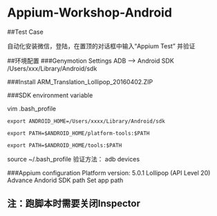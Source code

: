 # Appium-Workshop-Android
##Test Case

自动化安装微信，登陆，在置顶的对话框中输入“Appium Test” 并验证

##环境配置
###Genymotion Settings
ADB --> Android SDK
/Users/xxx/Library/Android/sdk

###Install ARM_Translation_Lollipop_20160402.ZIP

###SDK environment variable 

vim .bash_profile
```
export ANDROID_HOME=/Users/xxxx/Library/Android/sdk

export PATH=$ANDROID_HOME/platform-tools:$PATH

export PATH=$ANDROID_HOME/tools:$PATH
```

source ~/.bash_profile
验证方法： adb devices 

###Appium configuration
Platform version: 5.0.1 Lollipop (API Level 20)
Advance Andorid SDK path
Set app path

## 注：跑脚本时需要关闭Inspector



